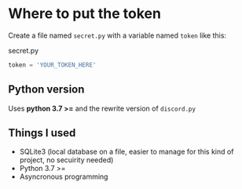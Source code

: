 # Where to put the token
Create a file named `secret.py` with a variable named `token` like this:

secret.py
```py
token = 'YOUR_TOKEN_HERE'
```

## Python version
Uses **python 3.7 >=** and the rewrite version of `discord.py`

## Things I used
- SQLite3 (local database on a file, easier to manage for this kind of project, no secuirity needed)
- Python 3.7 >=
- Asyncronous programming
